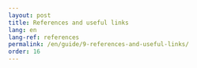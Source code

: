 ```yaml
---
layout: post
title: References and useful links
lang: en
lang-ref: references
permalink: /en/guide/9-references-and-useful-links/
order: 16
---
```

